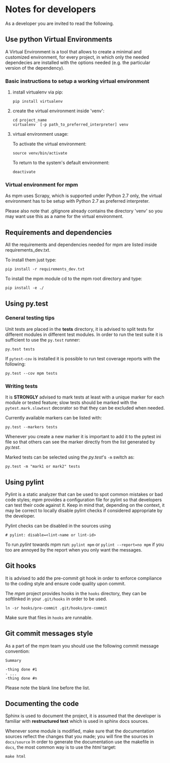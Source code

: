 # Notes for developers

As a developer you are invited to read the following.

## Use python Virtual Environments
A Virtual Environment is a tool that allows to create a minimal and customized environment, for every project,
in which only the needed dependecies are installed with the options needed (e.g. the particular version of
the dependency).

### Basic instructions to setup a working virtual environment
1. install virtualenv via pip:

    ```
    pip install virtualenv  
    ```
2. create the virtual environment inside 'venv':

    ```
    cd project_name
    virtualenv  [-p path_to_preferred_interpreter] venv
    ```

3. virtual environment usage:

    To activate the virtual environment:

    ```
    source venv/bin/activate
    ```

    To return to the system's default environment:

    ```
    deactivate
    ```

### Virtual environment for mpm
As mpm uses Scrapy, which is supported under Python 2.7 only, the virtual
environment has to be setup with Python 2.7 as preferred interpreter.

Please also note that .gitignore already contains the directory 'venv' so you may want
use this as a name for the virtual environment.

## Requirements and dependencies
All the requirements and dependencies needed for mpm
are listed inside requirements_dev.txt.

To install them just type:

```
pip install -r requirements_dev.txt
```

To install the mpm module cd to the mpm root directory and type:

```
pip install -e ./
```

## Using py.test
### General testing tips
Unit tests are placed in the **tests** directory, it is advised to split tests for different modules in different test modules.
In order to run the test suite it is sufficient to use the `py.test` runner:
```
py.test tests
```

If `pytest-cov` is installed it is possible to run test coverage reports with the following:
```
py.test --cov mpm tests
```

### Writing tests
It is **STRONGLY** advised to mark tests at least with a unique marker for each module or tested feature;
slow tests should be marked with the `pytest.mark.slowtest` decorator so that they can be excluded when needed.

Currently available markers can be listed with:
```
py.test --markers tests
```
Whenever you create a new marker it is important to add it to the pytest ini file so that others can see the
marker directly from the list generated by *py.test*.


Marked tests can be selected using the *py.test*'s `-m` switch as:
```
py.test -m "mark1 or mark2" tests
```

## Using pylint
Pylint is a static analyzer that can be used to spot common mistakes or bad code styles;
*mpm* provides a configuration file for pylint so that developers can test their code against it.
Keep in mind that, depending on the context, it may be correct to locally disable pylint checks if
considered appropriate by the developer.

Pylint checks can be disabled in the sources using
```
# pylint: disable=<lint-name or lint-id>
```

To run *pylint* towards mpm run:
`pylint mpm`
or
`pylint --report=no mpm`
if you too are annoyed by the report when you only want the messages.

## Git hooks
It is advised to add the pre-commit git hook in order to enforce compliance to the coding style and ensure
code quality upon commit.

The *mpm* project provides hooks in the `hooks` directory, they can be softlinked in your `.git/hooks` in order to be used.
```
ln -sr hooks/pre-commit .git/hooks/pre-commit
```
Make sure that files in `hooks` are runnable.

## Git commit messages style
As a part of the mpm team you should use the following commit message convention:

```
Summary

-thing done #1
- ...
-thing done #n
```

Please note the blank line before the list.

## Documenting the code
Sphinx is used to document the project, it is assumed that the developer is familiar with **restructured text** which is used
in sphinx docs sources.

Whenever some module is modified, make sure that the documentation sources reflect the changes that you made; you will fine the
sources in `docs/source`
In order to generate the documentation use the makefile in `docs`, the most common way is to use the *html* target:
```
make html
```
